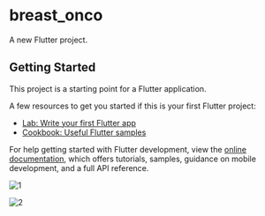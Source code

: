 # breast_onco

A new Flutter project.

## Getting Started

This project is a starting point for a Flutter application.

A few resources to get you started if this is your first Flutter project:

- [Lab: Write your first Flutter app](https://docs.flutter.dev/get-started/codelab)
- [Cookbook: Useful Flutter samples](https://docs.flutter.dev/cookbook)

For help getting started with Flutter development, view the
[online documentation](https://docs.flutter.dev/), which offers tutorials,
samples, guidance on mobile development, and a full API reference.

![1](https://github.com/asadsheikh1/BreastOnco/assets/79190719/5d584eab-e430-40d7-842c-710f128511b8)

![2](https://github.com/asadsheikh1/BreastOnco/assets/79190719/93d650f3-c074-49fc-a879-bd92f8428ad6)

